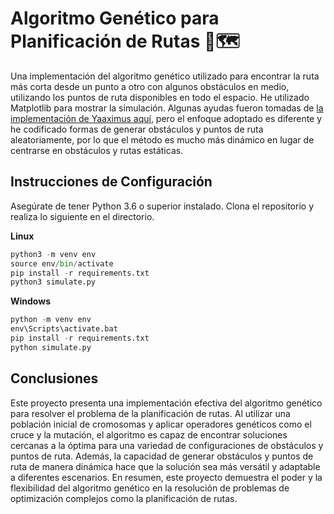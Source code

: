 # Algoritmo Genético para Planificación de Rutas 🧬🗺️

Una implementación del algoritmo genético utilizado para encontrar la ruta más corta desde un punto a otro con algunos obstáculos en medio, utilizando los puntos de ruta disponibles en todo el espacio. He utilizado Matplotlib para mostrar la simulación. Algunas ayudas fueron tomadas de [la implementación de Yaaximus aquí](https://github.com/Yaaximus/genetic-algorithm-path-planning), pero el enfoque adoptado es diferente y he codificado formas de generar obstáculos y puntos de ruta aleatoriamente, por lo que el método es mucho más dinámico en lugar de centrarse en obstáculos y rutas estáticas.

## Instrucciones de Configuración

Asegúrate de tener Python 3.6 o superior instalado. Clona el repositorio y realiza lo siguiente en el directorio.

**Linux**
```python
python3 -m venv env
source env/bin/activate
pip install -r requirements.txt
python3 simulate.py
```

**Windows**
```python
python -m venv env
env\Scripts\activate.bat
pip install -r requirements.txt
python simulate.py
```

## Conclusiones

Este proyecto presenta una implementación efectiva del algoritmo genético para resolver el problema de la planificación de rutas. Al utilizar una población inicial de cromosomas y aplicar operadores genéticos como el cruce y la mutación, el algoritmo es capaz de encontrar soluciones cercanas a la óptima para una variedad de configuraciones de obstáculos y puntos de ruta. Además, la capacidad de generar obstáculos y puntos de ruta de manera dinámica hace que la solución sea más versátil y adaptable a diferentes escenarios. En resumen, este proyecto demuestra el poder y la flexibilidad del algoritmo genético en la resolución de problemas de optimización complejos como la planificación de rutas.